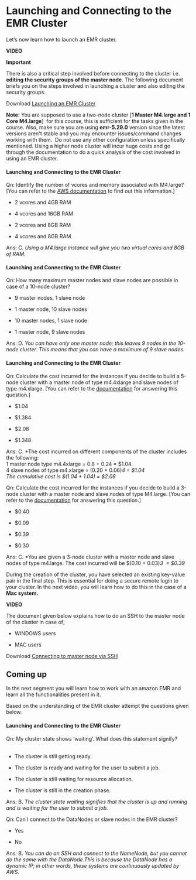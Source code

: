 # Launching and Connecting to the EMR Cluster

Let’s now learn how to launch an EMR cluster.

**VIDEO**

**Important**

There is also a critical step involved before connecting to the cluster i.e. **editing the security groups of the master node**. The following document briefs you on the steps involved in launching a cluster and also editing the security groups. 

Download [Launching an EMR Cluster](Docs/Amazon_Web_Services/Launching_an_EMR_Cluster.pdf)

**Note:** You are supposed to use a two-node cluster \[**1 Master M4.large and 1 Core M4.large**]  for this course, this is sufficient for the tasks given in the course. Also, make sure you are using **emr-5.29.0** version since the latest versions aren't stable and you may encounter issues/command changes working with them.  Do not use any other configuration unless specifically mentioned. Using a higher node cluster will incur huge costs and go through the documentation to do a quick analysis of the cost involved in using an EMR cluster.

#### Launching and Connecting to the EMR Cluster

Qn: Identify the number of vcores and memory associated with M4.large? \[You can refer to the [AWS documentation](https://aws.amazon.com/ec2/instance-types/) to find out this information.]

- 2 vcores and 4GB RAM 

- 4 vcores and 16GB RAM 

- 2 vcores and 8GB RAM 

- 4 vcores and 8GB RAM

Ans: C. *Using a M4.large instance will give you two virtual cores and 8GB of RAM.*

#### Launching and Connecting to the EMR Cluster

Qn: How many maximum master nodes and slave nodes are possible in case of a 10-node cluster?

- 9 master nodes, 1 slave node 

- 1 master node, 10 slave nodes 

- 10 master nodes, 1 slave node 

- 1 master node, 9 slave nodes

Ans: D. *You can have only one master node; this leaves 9 nodes in the 10-node cluster. This means that you can have a maximum of 9 slave nodes.*

#### Launching and Connecting to the EMR Cluster

Qn: Calculate the cost incurred for the instances if you decide to build a 5-node cluster with a master node of type m4.4xlarge and slave nodes of type m4.xlarge. \[You can refer to the [documentation](https://aws.amazon.com/emr/pricing/) for answering this question.]

- $1.04 

- $1.384 

- $2.08 

- $1.348

Ans: C. *The cost incurred on different components of the cluster includes the following:  
1 master node type m4.4xlarge = 0.8 + 0.24 = $1.04.   
4 slave nodes of type m4.xlarge = (0.20 + 0.06)*4 = $1.04  
The cumulative cost is $(1.04 + 1.04) = $2.08*

Qn: Calculate the cost incurred for the instances if you decide to build a 3-node cluster with a master node and slave nodes of type M4.large. \[You can refer to the [documentation](https://aws.amazon.com/emr/pricing/) for answering this question.]

- $0.40 

- $0.09 

- $0.39 

- $0.30

Ans: C. *You are given a 3-node cluster with a master node and slave nodes of type m4.large. The cost incurred will be $(0.10 + 0.03)*3  = $0.39*

During the creation of the cluster, you have selected an existing key-value pair in the final step. This is essential for doing a secure remote login to your cluster. In the next video, you will learn how to do this in the case of a **Mac system.**

**VIDEO**

The document given below explains how to do an SSH to the master node of the cluster in case of;

-   WINDOWS users
    
-   MAC users
    

Download [Connecting to master node via SSH](Docs/Amazon_Web_Services/Connecting_to_Master_Node_via_SSH.pdf)

## Coming up

In the next segment you will learn how to work with an amazon EMR and learn all the functionalities present in it. 

Based on the understanding of the EMR cluster attempt the questions given below.

#### Launching and Connecting to the EMR Cluster

Qn: My cluster state shows ‘waiting’. What does this statement signify?  
 
- The cluster is still getting ready.

- The cluster is ready and waiting for the user to submit a job. 

- The cluster is still waiting for resource allocation. 

- The cluster is still in the creation phase.

Ans: B. *The cluster state waiting signifies that the cluster is up and running and is waiting for the user to submit a job.*

Qn: Can I connect to the DataNodes or slave nodes in the EMR cluster?

- Yes

- No

Ans: B. *You can do an SSH and connect to the NameNode, but you cannot do the same with the DataNode.This is because the DataNode has a dynamic IP; in other words, these systems are continuously updated by AWS.*
